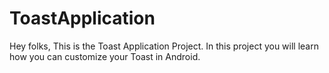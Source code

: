 # ToastApplication
Hey folks, This is the Toast Application Project. In this project you will learn how you can customize your Toast in Android.
